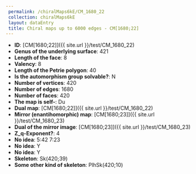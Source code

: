 ```yaml
--- 
 permalink: /chiralMaps6kE/CM_1680_22 
 collection: chiralMaps6kE
 layout: dataEntry
 title: Chiral maps up to 6000 edges - CM[1680;22]
---
```


- **ID**: [CM[1680;22]]({{ site.url }}/test/CM_1680_22)
- **Genus of the underlying surface**: 421
- **Length of the face**: 8
- **Valency**: 8
- **Length of the Petrie polygon**: 40
- **Is the automorphism group solvable?**: N
- **Number of vertices**: 420
- **Number of edges**: 1680
- **Number of faces**: 420
- **The map is self-**: Du
- **Dual map**: [CM[1680;22]]({{ site.url }}/test/CM_1680_22)
- **Mirror (enantihomorphic) map**: [CM[1680;23]]({{ site.url }}/test/CM_1680_23)
- **Dual of the mirror image**: [CM[1680;23]]({{ site.url }}/test/CM_1680_23)
- **Z_q-Exponent?**: 4
- **No idea**:  5:42 7:23
- **No idea**: Y
- **No idea**: Y
- **Skeleton**: Sk(420;39)
- **Some other kind of skeleton**: PlhSk(420;10)
